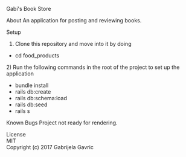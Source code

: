 Gabi's Book Store

About
An application for posting and reviewing books.

Setup
1) Clone this repository and move into it by doing
  <ul>
    <li>cd food_products</li>
  </ul>
2) Run the following commands in the root of the project to set up the application
  <ul>
    <li>bundle install</li>
    <li>rails db:create</li>
    <li>rails db:schema:load</li>
    <li>rails db:seed</li>
    <li>rails s</li>
  </ul>

 Known Bugs
 Project not ready for rendering.

 License</br>
 MIT</br>
 Copyright (c) 2017 Gabrijela Gavric
